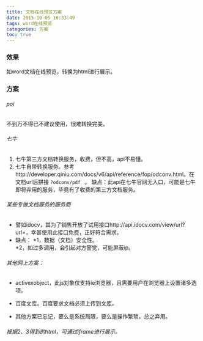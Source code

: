 ```yaml
---
title: 文档在线预览方案
date: 2015-10-05 10:33:49
tags: word在线预览
categories: 方案
toc: true
---
```

### 效果
如word文档在线预览，转换为html进行展示。
### 方案

###### poi
不到万不得已不建议使用，很难转换完美。

###### 七牛
1. 七牛第三方文档转换服务，收费，但不高，api不易懂。
2. 七牛自带转换服务。参考http://developer.qiniu.com/docs/v6/api/reference/fop/odconv.html。在文档url后拼接  `?odconv/pdf ` 。
缺点：此api在七牛官网无入口，可能是七牛即将弃用的服务，毕竟有了收费的第三方文档服务。

###### 某些专做文档服务的服务商
- 譬如idocv，其为了销售开放了试用接口http://api.idocv.com/view/url?url=，幸甚使用此接口免费，正好符合需求。
- 缺点：
    *1，数据（文档）安全性。   
    *2，如过多调用，会引起对方警觉，可能屏蔽ip。

###### 其他网上方案：

- activexobject，此js对象仅支持ie浏览器，且需要用户在浏览器上设置诸多选项。

- 百度文库。百度要求文档必须上传到文库。

- 其他方案已忘记，要么是系统局限，要么是操作繁琐，总之弃用。

###### 根据2、3得到的html，可通过iframe进行展示。

